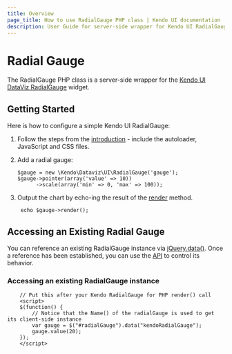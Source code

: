```yaml
---
title: Overview
page_title: How to use RadialGauge PHP class | Kendo UI documentation
description: User Guide for server-side wrapper for Kendo UI RadialGauge for PHP.
---
```


# Radial Gauge

The RadialGauge PHP class is a server-side wrapper for the [Kendo UI DataViz RadialGauge](/api/dataviz/radialgauge) widget.

## Getting Started

Here is how to configure a simple Kendo UI RadialGauge:

1. Follow the steps from the [introduction](/php/introduction) - include the autoloader, JavaScript and CSS files.

3.  Add a radial gauge:

        $gauge = new \Kendo\Dataviz\UI\RadialGauge('gauge');
        $gauge->pointer(array('value' => 10))
              ->scale(array('min' => 0, 'max' => 100));

1. Output the chart by echo-ing the result of the [render](/api/php/Kendo/UI/Widget#render) method.

        echo $gauge->render();

## Accessing an Existing Radial Gauge

You can reference an existing RadialGauge instance via [jQuery.data()](http://api.jquery.com/jQuery.data/).
Once a reference has been established, you can use the [API](/api/dataviz/radialgauge#methods) to control its behavior.

### Accessing an existing RadialGauge instance

        // Put this after your Kendo RadialGauge for PHP render() call
        <script>
        $(function() {
            // Notice that the Name() of the radialGauge is used to get its client-side instance
            var gauge = $("#radialGauge").data("kendoRadialGauge");
            gauge.value(20);
        });
        </script>

